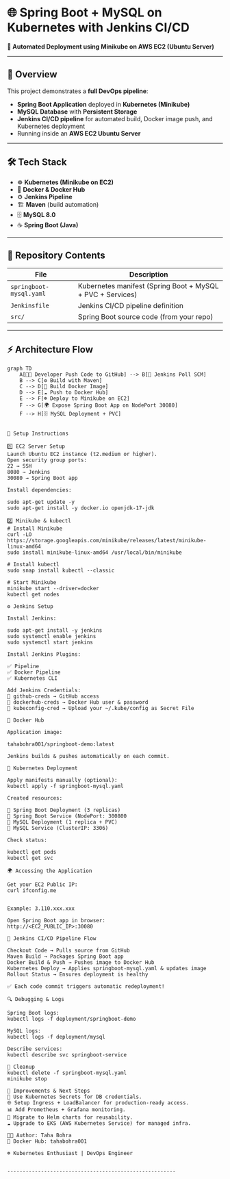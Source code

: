 # 🌐 Spring Boot + MySQL on Kubernetes with Jenkins CI/CD
**🚀 Automated Deployment using Minikube on AWS EC2 (Ubuntu Server)**

---

## 📖 Overview
This project demonstrates a **full DevOps pipeline**:
- **Spring Boot Application** deployed in **Kubernetes (Minikube)**
- **MySQL Database** with **Persistent Storage**
- **Jenkins CI/CD pipeline** for automated build, Docker image push, and Kubernetes deployment
- Running inside an **AWS EC2 Ubuntu Server**

---

## 🛠️ Tech Stack
- ☸️ **Kubernetes (Minikube on EC2)**
- 🐳 **Docker & Docker Hub**
- ⚙️ **Jenkins Pipeline**
- 🏗️ **Maven** (build automation)
- 🗄️ **MySQL 8.0**
- ☕ **Spring Boot (Java)**

---

## 📂 Repository Contents
| File | Description |
|------|-------------|
| `springboot-mysql.yaml` | Kubernetes manifest (Spring Boot + MySQL + PVC + Services) |
| `Jenkinsfile` | Jenkins CI/CD pipeline definition |
| `src/` | Spring Boot source code (from your repo) |

---

## ⚡ Architecture Flow
```mermaid
graph TD
    A[👨‍💻 Developer Push Code to GitHub] --> B[🔄 Jenkins Poll SCM]
    B --> C[⚙️ Build with Maven]
    C --> D[🐳 Build Docker Image]
    D --> E[☁️ Push to Docker Hub]
    E --> F[☸️ Deploy to Minikube on EC2]
    F --> G[🌍 Expose Spring Boot App on NodePort 30080]
    F --> H[🗄️ MySQL Deployment + PVC]


🚀 Setup Instructions

1️⃣ EC2 Server Setup
Launch Ubuntu EC2 instance (t2.medium or higher).
Open security group ports:
22 → SSH
8080 → Jenkins
30080 → Spring Boot app

Install dependencies:

sudo apt-get update -y
sudo apt-get install -y docker.io openjdk-17-jdk

2️⃣ Minikube & kubectl
# Install Minikube
curl -LO https://storage.googleapis.com/minikube/releases/latest/minikube-linux-amd64
sudo install minikube-linux-amd64 /usr/local/bin/minikube

# Install kubectl
sudo snap install kubectl --classic

# Start Minikube
minikube start --driver=docker
kubectl get nodes

⚙️ Jenkins Setup

Install Jenkins:

sudo apt-get install -y jenkins
sudo systemctl enable jenkins
sudo systemctl start jenkins

Install Jenkins Plugins:

✅ Pipeline
✅ Docker Pipeline
✅ Kubernetes CLI

Add Jenkins Credentials:
🔑 github-creds → GitHub access
🔑 dockerhub-creds → Docker Hub user & password
🔑 kubeconfig-cred → Upload your ~/.kube/config as Secret File

🐳 Docker Hub

Application image:

tahabohra001/springboot-demo:latest

Jenkins builds & pushes automatically on each commit.

📜 Kubernetes Deployment

Apply manifests manually (optional):
kubectl apply -f springboot-mysql.yaml

Created resources:

🌱 Spring Boot Deployment (3 replicas)
🌱 Spring Boot Service (NodePort: 300800
🌱 MySQL Deployment (1 replica + PVC)
🌱 MySQL Service (ClusterIP: 3306)

Check status:

kubectl get pods
kubectl get svc

🌍 Accessing the Application

Get your EC2 Public IP:
curl ifconfig.me


Example: 3.110.xxx.xxx

Open Spring Boot app in browser:
http://<EC2_PUBLIC_IP>:30080

🔄 Jenkins CI/CD Pipeline Flow

Checkout Code → Pulls source from GitHub
Maven Build → Packages Spring Boot app
Docker Build & Push → Pushes image to Docker Hub
Kubernetes Deploy → Applies springboot-mysql.yaml & updates image
Rollout Status → Ensures deployment is healthy

✅ Each code commit triggers automatic redeployment!

🔍 Debugging & Logs

Spring Boot logs:
kubectl logs -f deployment/springboot-demo

MySQL logs:
kubectl logs -f deployment/mysql

Describe services:
kubectl describe svc springboot-service

🛑 Cleanup
kubectl delete -f springboot-mysql.yaml
minikube stop

🚧 Improvements & Next Steps
🔐 Use Kubernetes Secrets for DB credentials.
🌐 Setup Ingress + LoadBalancer for production-ready access.
📊 Add Prometheus + Grafana monitoring.
🧩 Migrate to Helm charts for reusability.
☁️ Upgrade to EKS (AWS Kubernetes Service) for managed infra.

👨‍💻 Author: Taha Bohra
🐳 Docker Hub: tahabohra001

☸️ Kubernetes Enthusiast | DevOps Engineer


-------------------------------------------------------